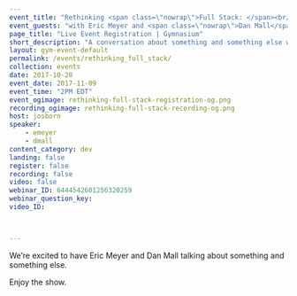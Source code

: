 ```yaml
---
event_title: "Rethinking <span class=\"nowrap\">Full Stack: </span><br/>Cost and <span class=\"nowrap\">Compromise</span>"
event_guests: "with Eric Meyer and <span class=\"nowrap\">Dan Mall</span>"
page_title: "Live Event Registration | Gymnasium"
short_description: "A conversation about something and something else with special guests Eric Meyer and Dan Mall."
layout: gym-event-default
permalink: /events/rethinking_full_stack/
collection: events
date: 2017-10-20
event_date: 2017-11-09
event_time: "2PM EDT"
event_ogimage: rethinking-full-stack-registration-og.png
recording_ogimage: rethinking-full-stack-recording-og.png
host: josborn
speaker:
    - emeyer
    - dmall
content_category: dev
landing: false
register: false
recording: false
video: false
webinar_ID: 6444542601256320259
webinar_question_key:
video_ID:



---
```

<p>
We’re excited to have Eric Meyer and Dan Mall talking about something and something else.
</p>
<p class="call-out">
Enjoy the show.
</p>
